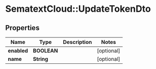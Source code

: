 # SematextCloud::UpdateTokenDto

## Properties

| Name        | Type        | Description | Notes      |
| ----------- | ----------- | ----------- | ---------- |
| **enabled** | **BOOLEAN** |             | [optional] |
| **name**    | **String**  |             | [optional] |
